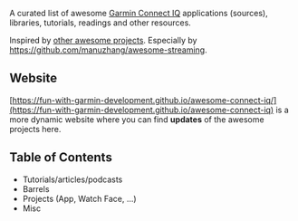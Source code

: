 A curated list of awesome [Garmin Connect IQ](https://developer.garmin.com/connect-iq/overview/) applications (sources), libraries, tutorials, readings and other resources. 

Inspired by [other awesome projects](https://github.com/sindresorhus/awesome). Especially by https://github.com/manuzhang/awesome-streaming.

## Website

[https://fun-with-garmin-development.github.io/awesome-connect-iq/](https://fun-with-garmin-development.github.io/awesome-connect-iq) is a more dynamic website where you can find **updates** of the awesome projects here.

## Table of Contents
- Tutorials/articles/podcasts
- Barrels
- Projects (App, Watch Face, ...)
- Misc

